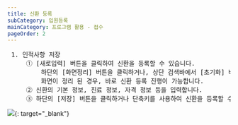 ```yaml
---
title: 신환 등록
subCategory: 입원등록
mainCategory: 프로그램 활용 - 접수
pageOrder: 2
---
```

<pre>
 <t2><bold>1. 인적사항 저장</bold></t2>
     ① [새로입력] 버튼을 클릭하여 신환을 등록할 수 있습니다. 
         하단의 [화면정리] 버튼을 클릭하거나, 상단 검색바에서 [초기화] 버튼을 클릭하여 
         화면이 정리 된 경우, 바로 신환 등록 진행이 가능합니다.
     ② 신환의 기본 정보, 진료 정보, 자격 정보 등을 입력합니다. 
     ③ 하단의 [저장] 버튼을 클릭하거나 단축키를 사용하여 신환을 등록할 수 있습니다.  
</pre>

[![](/images/{{page.url}}_1.png)](/images/{{page.url}}_1.png){: target="_blank"}